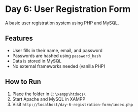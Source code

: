 # Day 6: User Registration Form

A basic user registration system using PHP and MySQL.

## Features
- User fills in their name, email, and password
- Passwords are hashed using `password_hash`
- Data is stored in MySQL
- No external frameworks needed (vanilla PHP)

## How to Run
1. Place the folder in `C:\xampp\htdocs\`
2. Start Apache and MySQL in XAMPP
3. Visit `http://localhost/day-6-registration-form/index.php`
